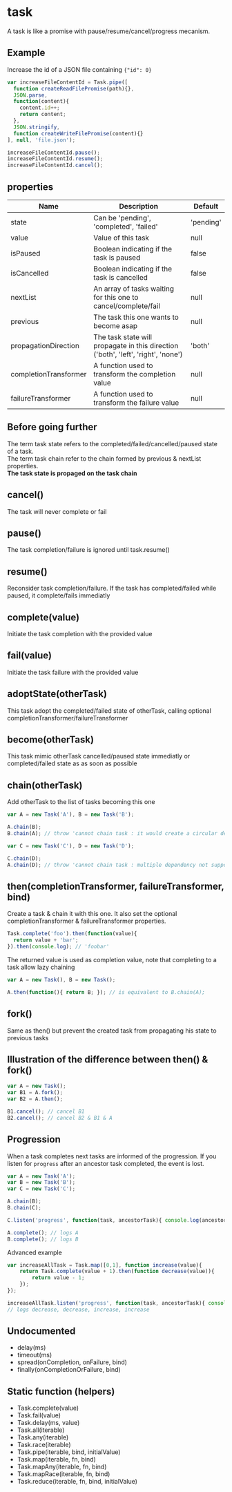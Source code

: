 # task

A task is like a promise with pause/resume/cancel/progress mecanism.

## Example

Increase the id of a JSON file containing `{"id": 0}`

```javascript
var increaseFileContentId = Task.pipe([
  function createReadFilePromise(path){},
  JSON.parse,
  function(content){
    content.id++;
    return content;
  },
  JSON.stringify,
  function createWriteFilePromise(content){}
], null, 'file.json');

increaseFileContentId.pause();
increaseFileContentId.resume();
increaseFileContentId.cancel();
```

## properties

Name  | Description | Default
----- | --- | ---------
state | Can be 'pending', 'completed', 'failed' | 'pending'
value | Value of this task | null
isPaused  | Boolean indicating if the task is paused | false
isCancelled | Boolean indicating if the task is cancelled | false
nextList | An array of tasks waiting for this one to cancel/complete/fail | null
previous | The task this one wants to become asap | null
propagationDirection | The task state will propagate in this direction ('both', 'left', 'right', 'none') | 'both'
completionTransformer | A function used to transform the completion value | null
failureTransformer | A function used to transform the failure value | null

## Before going further

The term task state refers to the completed/failed/cancelled/paused state of a task.<br />
The term task chain refer to the chain formed by previous & nextList properties.<br />
**The task state is propaged on the task chain**

## cancel()

The task will never complete or fail

## pause()

The task completion/failure is ignored until task.resume()

## resume()

Reconsider task completion/failure. If the task has completed/failed while paused, it complete/fails immediatly

## complete(value)

Initiate the task completion with the provided value

## fail(value)

Initiate the task failure with the provided value

## adoptState(otherTask)

This task adopt the completed/failed state of otherTask, calling optional completionTransformer/failureTransformer

## become(otherTask)

This task mimic otherTask cancelled/paused state immediatly or completed/failed state as as soon as possible

## chain(otherTask)

Add otherTask to the list of tasks becoming this one

```javascript
var A = new Task('A'), B = new Task('B');

A.chain(B);
B.chain(A); // throw 'cannot chain task : it would create a circular dependency because [Task B] depends on [Task A]'

var C = new Task('C'), D = new Task('D');

C.chain(D);
A.chain(D); // throw 'cannot chain task : multiple dependency not supported and [Task D] already depends on [Task C]'
```

## then(completionTransformer, failureTransformer, bind)

Create a task & chain it with this one. It also set the optional completionTransformer & failureTransformer properties.

```javascript
Task.complete('foo').then(function(value){
  return value + 'bar';
}).then(console.log); // 'foobar'
```

The returned value is used as completion value, note that completing to a task allow lazy chaining

```javascript
var A = new Task(), B = new Task();

A.then(function(){ return B; }); // is equivalent to B.chain(A);
```

## fork()

Same as then() but prevent the created task from propagating his state to previous tasks

## Illustration of the difference between then() & fork()

```javascript
var A = new Task();
var B1 = A.fork();
var B2 = A.then();

B1.cancel(); // cancel B1
B2.cancel(); // cancel B2 & B1 & A
```

## Progression

When a task completes next tasks are informed of the progression. If you listen for `progress` after an ancestor task completed, the event is lost.

```javascript
var A = new Task('A');
var B = new Task('B');
var C = new Task('C');

A.chain(B);
B.chain(C);

C.listen('progress', function(task, ancestorTask){ console.log(ancestorTask); });

A.complete(); // logs A
B.complete(); // logs B
```

Advanced example

```javascript
var increaseAllTask = Task.map([0,1], function increase(value){
	return Task.complete(value + 1).then(function decrease(value)){
		return value - 1;
	});
});

increaseAllTask.listen('progress', function(task, ancestorTask){ console.log(ancestorTask.name); });
// logs decrease, decrease, increase, increase
```

## Undocumented

- delay(ms)
- timeout(ms)
- spread(onCompletion, onFailure, bind)
- finally(onCompletionOrFailure, bind)

## Static function (helpers)

- Task.complete(value)
- Task.fail(value)
- Task.delay(ms, value)
- Task.all(iterable)
- Task.any(iterable)
- Task.race(iterable)
- Task.pipe(iterable, bind, initialValue)
- Task.map(iterable, fn, bind)
- Task.mapAny(iterable, fn, bind)
- Task.mapRace(iterable, fn, bind)
- Task.reduce(iterable, fn, bind, initialValue)
